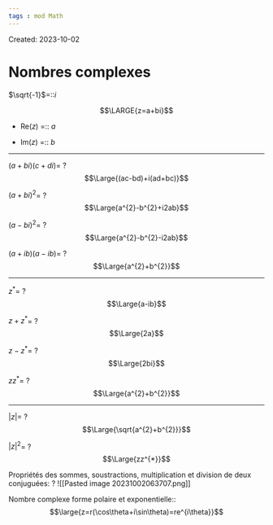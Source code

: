 ```yaml
---
tags : mod Math
---
```

Created: 2023-10-02

# Nombres complexes
$\sqrt{-1}$=::$i$
<!--SR:!2023-11-11,3,246-->

$$\LARGE{z=a+bi}$$
- Re($z$) =:: $a$
<!--SR:!2023-11-10,3,266-->
- Im($z$) =:: $b$
<!--SR:!2024-01-13,68,250-->

---
$(a+bi)(c+di)$=
?
$$\Large{(ac-bd)+i(ad+bc)}$$
<!--SR:!2023-11-09,1,226-->

$(a+bi)^{2}$=
?
$$\Large{a^{2}-b^{2}+i2ab}$$

$(a-bi)^{2}$=
?
$$\Large{a^{2}-b^{2}-i2ab}$$

$(a+ib)(a-ib)$=
?
$$\Large{a^{2}+b^{2}}$$
<!--SR:!2023-11-10,2,246-->

---

$z^{*}$=
?
$$\Large{a-ib}$$

$z+z^*$=
?
$$\Large{2a}$$

$z-z^{*}$=
?
$$\Large{2bi}$$
<!--SR:!2023-11-10,2,246-->

$zz^{*}$=
?
$$\Large{a^{2}+b^{2}}$$
<!--SR:!2023-11-09,3,210-->

---
$|z|$=
?
$$\Large{\sqrt{a^{2}+b^{2}}}$$

$|z|^{2}$=
?
$$\Large{zz^{*}}$$
<!--SR:!2023-11-10,2,246-->

Propriétés des sommes, soustractions, multiplication et division de deux conjuguées:
?
![[Pasted image 20231002063707.png]]

Nombre complexe forme polaire et exponentielle::$$\large{z=r(\cos\theta+i\sin\theta)=re^{i\theta}}$$
<!--SR:!2023-11-12,4,246-->
